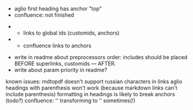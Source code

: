 - aglio first heading has anchor "top"
- confluence: not finished
* - links to global ids (customids, anchors)
* - confluence links to anchors
- write in readme about preprocessors order: includes should be placed BEFORE superlinks, customids — AFTER.
- write about param priority in readme?

known issues:
mdtopdf doesn't support russian characters in links
aglio headings with parenthesis won't work (because markdown links can't include parenthesis)
formatting in headings is likely to break anchors (todo?)
confluence: '' transforming to ’‘ sometimes(!)
